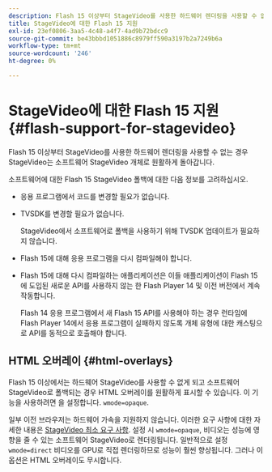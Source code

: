 ```yaml
---
description: Flash 15 이상부터 StageVideo를 사용한 하드웨어 렌더링을 사용할 수 없는 경우 StageVideo는 소프트웨어 StageVideo 개체로 원활하게 돌아갑니다.
title: StageVideo에 대한 Flash 15 지원
exl-id: 23ef0806-3aa5-4c48-a4f7-4ad9b72bdcc9
source-git-commit: be43bbbd1051886c8979ff590a3197b2a7249b6a
workflow-type: tm+mt
source-wordcount: '246'
ht-degree: 0%

---
```


# StageVideo에 대한 Flash 15 지원{#flash-support-for-stagevideo}

Flash 15 이상부터 StageVideo를 사용한 하드웨어 렌더링을 사용할 수 없는 경우 StageVideo는 소프트웨어 StageVideo 개체로 원활하게 돌아갑니다.

소프트웨어에 대한 Flash 15 StageVideo 폴백에 대한 다음 정보를 고려하십시오.

* 응용 프로그램에서 코드를 변경할 필요가 없습니다.
* TVSDK를 변경할 필요가 없습니다.

   StageVideo에서 소프트웨어로 폴백을 사용하기 위해 TVSDK 업데이트가 필요하지 않습니다.
* Flash 15에 대해 응용 프로그램을 다시 컴파일해야 합니다.
* Flash 15에 대해 다시 컴파일하는 애플리케이션은 이들 애플리케이션이 Flash 15에 도입된 새로운 API를 사용하지 않는 한 Flash Player 14 및 이전 버전에서 계속 작동합니다.

   Flash 14 응용 프로그램에서 새 Flash 15 API를 사용해야 하는 경우 런타임에 Flash Player 14에서 응용 프로그램이 실패하지 않도록 개체 유형에 대한 캐스팅으로 API를 동적으로 호출해야 합니다.

## HTML 오버레이 {#html-overlays}

Flash 15 이상에서는 하드웨어 StageVideo를 사용할 수 없게 되고 소프트웨어 StageVideo로 폴백되는 경우 HTML 오버레이를 원활하게 표시할 수 있습니다. 이 기능을 사용하려면 을 설정합니다. `wmode=opaque`.

일부 이전 브라우저는 하드웨어 가속을 지원하지 않습니다. 이러한 요구 사항에 대한 자세한 내용은 [StageVideo 최소 요구 사항](../../../../../tvsdk-1.4-for-desktop-hls/c-psdk-dhls-1.4-introduction/overview-prod-audience-guide/requirements/stagevideo-capabilities/r-psdk-dhls-1.4-requirements-stage-video.md). 설정 시 `wmode=opaque`, 비디오는 성능에 영향을 줄 수 있는 소프트웨어 StageVideo로 렌더링됩니다. 일반적으로 설정 `wmode=direct` 비디오를 GPU로 직접 렌더링하므로 성능이 훨씬 향상됩니다. 그러나 이 옵션은 HTML 오버레이도 무시합니다.
